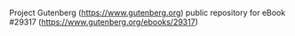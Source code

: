 Project Gutenberg (https://www.gutenberg.org) public repository for eBook #29317 (https://www.gutenberg.org/ebooks/29317)
